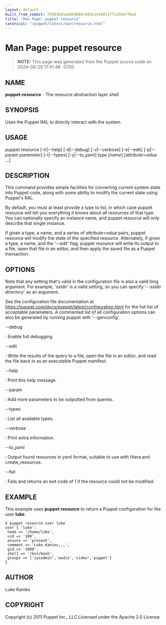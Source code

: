 ```yaml
---
layout: default
built_from_commit: 70303b65ae864066c583e1436011ff135847f6ad
title: 'Man Page: puppet resource'
canonical: "/puppet/latest/man/resource.html"
---
```


# Man Page: puppet resource

> **NOTE:** This page was generated from the Puppet source code on 2024-08-29 17:41:46 -0700

## NAME
**puppet-resource** - The resource abstraction layer shell

## SYNOPSIS
Uses the Puppet RAL to directly interact with the system.

## USAGE
puppet resource \[-h\|\--help\] \[-d\|\--debug\] \[-v\|\--verbose\]
\[-e\|\--edit\] \[-p\|\--param *parameter*\] \[-t\|\--types\]
\[-y\|\--to_yaml\] *type* \[*name*\] \[*attribute*=*value* \...\]

## DESCRIPTION
This command provides simple facilities for converting current system
state into Puppet code, along with some ability to modify the current
state using Puppet\'s RAL.

By default, you must at least provide a type to list, in which case
puppet resource will tell you everything it knows about all resources of
that type. You can optionally specify an instance name, and puppet
resource will only describe that single instance.

If given a type, a name, and a series of *attribute*=*value* pairs,
puppet resource will modify the state of the specified resource.
Alternately, if given a type, a name, and the \'\--edit\' flag, puppet
resource will write its output to a file, open that file in an editor,
and then apply the saved file as a Puppet transaction.

## OPTIONS
Note that any setting that\'s valid in the configuration file is also a
valid long argument. For example, \'ssldir\' is a valid setting, so you
can specify \'\--ssldir *directory*\' as an argument.

See the configuration file documentation at
https://puppet.com/docs/puppet/latest/configuration.html for the full
list of acceptable parameters. A commented list of all configuration
options can also be generated by running puppet with \'\--genconfig\'.

\--debug

:   Enable full debugging.

\--edit

:   Write the results of the query to a file, open the file in an
    editor, and read the file back in as an executable Puppet manifest.

\--help

:   Print this help message.

\--param

:   Add more parameters to be outputted from queries.

\--types

:   List all available types.

\--verbose

:   Print extra information.

\--to_yaml

:   Output found resources in yaml format, suitable to use with Hiera
    and create_resources.

\--fail

:   Fails and returns an exit code of 1 if the resource could not be
    modified.

## EXAMPLE
This example uses **puppet resource** to return a Puppet configuration
for the user **luke**:



    $ puppet resource user luke
    user { 'luke':
     home => '/home/luke',
     uid => '100',
     ensure => 'present',
     comment => 'Luke Kanies,,,',
     gid => '1000',
     shell => '/bin/bash',
     groups => ['sysadmin','audio','video','puppet']
    }

## AUTHOR
Luke Kanies

## COPYRIGHT
Copyright (c) 2011 Puppet Inc., LLC Licensed under the Apache 2.0
License
